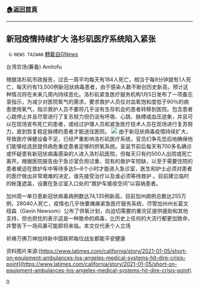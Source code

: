 ###  [:house:返回首頁](https://github.com/ourhimalayas/txt)
---

## 新冠疫情持续扩大 洛杉矶医疗系统陷入紧张
` G-NEWS TAIWAN` [轉載自GNews](https://gnews.org/zh-hans/726397/)

台湾农场(筹备) Amitofu

根据洛杉矶市政报告，过去一周平均每天有184人死亡，相当于每8分钟就有1人死亡，每天约有13,500例新冠状病毒患者，由于感染人数不断创历史新高，预计这种情况将在未来几周内持续恶化。洛杉矶紧急医疗服务机构1月5日发布了一项备忘录指示，为减少对医院氧气的需求，要求救护人员仅对血氧饱和度低于90％的病患使用氧气，指示救护人员不要将几乎没有生存机会的患者转移到医院。包含患者心跳停止并且尽管进行了复苏努力但仍没有呼吸、心跳、脉搏或血压迹象，并且可以在现场宣布死亡的患者，或经过护理人员和紧急医疗技术人员在现场进行复苏努力，直到恢复稳定脉搏的患者才能送往医院。
![]()![](https://gnews.org/wp-content/uploads/2021/01/LAtimes-338x225.jpg)
由于新冠状病毒疫情持续扩大，导致医疗保健设备不足，已经严重影响洛杉矶医疗系统，官员们争先恐后地确保他们能够给选民提供病危重症患者足够的供氧系统。圣诞节前后每天有700多名确诊或怀疑患有新冠状病毒感染的人进入洛杉矶医院，但每天只有约500人出院或死亡离开。根据医院报告由于急诊室负担过重，现有的救护车短缺，以至于需要住院的患者被迫在救护车中等待多达5~8个小时才能进入急诊室，医生和护士必须对患者的医疗做出非常艰难的决定，谁先接受治疗以及谁必须等待救护 。目前建立临时的帐篷遮盖，设置在急诊室入口处的“救护车接收空间”以容纳患者。

加州周一单日患新冠状病毒病例数达74,135例新高，目前加州病例总数达255万例，28040人死亡，疫情也几乎快要瘫痪紧急医疗服务系统，尽管加州州长葛文纽森（Gavin Newsom）公布了供氧计划，向迫切需要的重灾区提供援助和其他支持，但也担忧的表示这是一种致命的病毒，比历史上任何的大流行都更加致命，并警告下一场风暴可能即将来临。本文仅代表个人立场

祈祷万佛万神加持新中国联邦每位战友都能平安健康

资料图片来源:[https://www.latimes.com/california/story/2021-01-05/short-on-equipment-ambulances-los-angeles-medical-systems-hit-dire-crisis-point](https://www.latimes.com/california/story/2021-01-05/short-on-equipment-ambulances-los-angeles-medical-systems-hit-dire-crisis-point)

0
